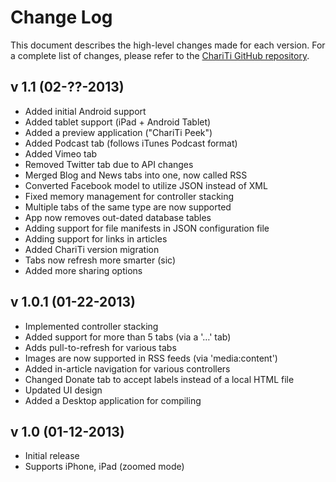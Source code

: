 Change Log
========================

This document describes the high-level changes made for each version. For a complete list of changes, please refer to the [ChariTi GitHub repository](http://github.com/mcongrove/ChariTi/).

v 1.1 (02-??-2013)
------------------
*	Added initial Android support
*	Added tablet support (iPad + Android Tablet)
*	Added a preview application ("ChariTi Peek")
*	Added Podcast tab (follows iTunes Podcast format)
*	Added Vimeo tab
*	Removed Twitter tab due to API changes
*	Merged Blog and News tabs into one, now called RSS
*	Converted Facebook model to utilize JSON instead of XML
*	Fixed memory management for controller stacking
*	Multiple tabs of the same type are now supported
*	App now removes out-dated database tables
*	Adding support for file manifests in JSON configuration file
*	Adding support for links in articles
*	Added ChariTi version migration
*	Tabs now refresh more smarter (sic)
*	Added more sharing options

v 1.0.1 (01-22-2013)
--------------------
*	Implemented controller stacking
*	Added support for more than 5 tabs (via a '…' tab)
*	Adds pull-to-refresh for various tabs
*	Images are now supported in RSS feeds (via 'media:content')
*	Added in-article navigation for various controllers
*	Changed Donate tab to accept labels instead of a local HTML file
*	Updated UI design
*	Added a Desktop application for compiling

v 1.0 (01-12-2013)
------------------
*	Initial release
*	Supports iPhone, iPad (zoomed mode)